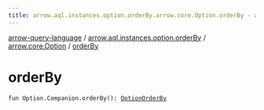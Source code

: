 ```yaml
---
title: arrow.aql.instances.option.orderBy.arrow.core.Option.orderBy - arrow-query-language
---
```


[arrow-query-language](../../index.html) / [arrow.aql.instances.option.orderBy](../index.html) / [arrow.core.Option](index.html) / [orderBy](./order-by.html)

# orderBy

`fun Option.Companion.orderBy(): `[`OptionOrderBy`](../../arrow.aql.instances/-option-order-by/index.html)